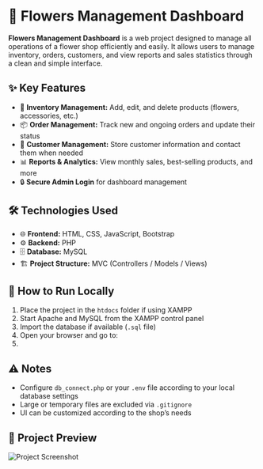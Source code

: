 # 🌸 Flowers Management Dashboard

**Flowers Management Dashboard** is a web project designed to manage all operations of a flower shop efficiently and easily. It allows users to manage inventory, orders, customers, and view reports and sales statistics through a clean and simple interface.

## ✨ Key Features
- 🛒 **Inventory Management:** Add, edit, and delete products (flowers, accessories, etc.)  
- 📦 **Order Management:** Track new and ongoing orders and update their status  
- 👥 **Customer Management:** Store customer information and contact them when needed  
- 📊 **Reports & Analytics:** View monthly sales, best-selling products, and more  
- 🔒 **Secure Admin Login** for dashboard management  

## 🛠️ Technologies Used
- 🌐 **Frontend:** HTML, CSS, JavaScript, Bootstrap  
- ⚙️ **Backend:** PHP  
- 🗄️ **Database:** MySQL  
- 🏗️ **Project Structure:** MVC (Controllers / Models / Views)  

## 🚀 How to Run Locally
1. Place the project in the `htdocs` folder if using XAMPP  
2. Start Apache and MySQL from the XAMPP control panel  
3. Import the database if available (`.sql` file)  
4. Open your browser and go to:
5. 


## ⚠️ Notes
- Configure `db_connect.php` or your `.env` file according to your local database settings  
- Large or temporary files are excluded via `.gitignore`  
- UI can be customized according to the shop’s needs  

## 📸 Project Preview
![Project Screenshot](images/screenshot.png)  <!-- Add a screenshot of your project here -->
